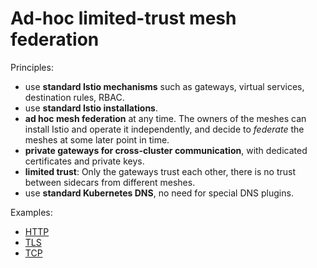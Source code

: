 # Ad-hoc limited-trust mesh federation

Principles:

- use **standard Istio mechanisms** such as gateways, virtual services, destination rules, RBAC.
- use **standard Istio installations**.
- **ad hoc mesh federation** at any time. The owners of the meshes can install Istio and operate it independently,
  and decide to _federate_ the meshes at some later point in time.
- **private gateways for cross-cluster communication**, with dedicated certificates and private keys.
- **limited trust**: Only the gateways trust each other, there is no trust between sidecars from different meshes.
- use **standard Kubernetes DNS**, no need for special DNS plugins.

Examples:
* [HTTP](http)
* [TLS](tls)
* [TCP](tcp)
